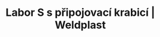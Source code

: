 ---
Link: "file:/Users/vinayakpatel/Downloads/www.weldplast.cz/labor-s-s-pripojovaci-krabici"
product_name: "LABOR S230 V / 800 , s připojovací krabicí, W, 3 m hadice"
product_id: "Obj. číslo:101.716"
title: "Labor S s připojovací krabicí | Weldplast"
product_desc: "Malá ale šikovná „lajsterka“ LABOR S najde uplatnění v mnoha oborech. Ideální pro svařování v těžko přístupných místech. Svařování bez námahy i pro malé ruce. Ovládání teploty potenciometrem Velmi malý a lehký přístroj Ideální pro bodové svařování a svařování drátem Přívod vzduchu dmychadlem ROBUST nebo MINOR nebo stlačeným vzduchem Ve spojení s dmychadlem MINOR vhodný i pro mobilní použití"
product_specs: "Značka konformity, Značka schválení, Třída ochrany II, NapětíV~230, PříkonW800 / 900, FrekvenceHz50 / 60, Max. teplota°C20 - 600, Rozměry (D x ø)mm180 (rukojeť Ø 40), Hmotnostkg0,15 (bez vzduchové hadice, bez kabelu), Druh certifikaceCCA"
product_downloads: "KATALOG DESKOVÝCH MATERIÁLŮ																								stáhnout																								, LABOR S - produktový list																								stáhnout																								, LABOR S - manuál																								stáhnout																								"
href: "https://www.weldplast.cz/files/katalog-deskovych-materialu-cz.pdf, https://www.weldplast.cz/files/katalog-deskovych-materialu-cz.pdf, https://www.weldplast.cz/files/labor-s-produktovy-list.pdf, https://www.weldplast.cz/files/labor-s-produktovy-list.pdf, https://www.weldplast.cz/files/labor-s-manual-cz.pdf, https://www.weldplast.cz/files/labor-s-manual-cz.pdf"
accessories: "Stojan odkládací pro LABOR STryska žehličková (ø 21,3 mm)žehlicí plocha 40 x 19 mmTryska rychlosvařovací (ø 8 mm)profil drátu ø 5 mm, zúžená, vyhnutáAdaptér (ø 21,3 mm)na M14, pro šroubovací tryskyTryska reflektorová děrovaná (ø 8 mm)10 x 12 mm, 90° zahnutáTryska reflektorová lžicová (ø 21,8 mm)25 x 30 mm, 90° zahnutáTryska žehličková (ø 21,3 mm)žehlicí plocha 15 x 25 mmTryska tubulární (ø 21,3 mm)ø 12 mm, 25 x 50 mm, 90° zahnutáTryska tubulární (ø 21,3 mm)ø 2,5 mm, 45 mm, 45° vyhnutáTryska tubulární (ø 21,3 mm)ø 7 mm, 40 mm, 20° vyhnutáTryska tubulární (ø 21,3 mm)ø 3 x 1.5 mm, 40 mm, 45° zahnutáTryska tubulární (ø 21,3 mm)ø 1,5 mm, 30 mm, 45° vyhnutáTryska tubulární (ø 21,3 mm)ø 2 mm, 40 mm, 45° vyhnutáTryska tubulární (ø 21,3 mm)ø 10 mm, 45 mm, přímáTryska základní (ø 21,3 mm)ø 5 mm, 41 mm, 15° vyhnutáTryska přeplátovací (ø 21,3 mm)20 x 2 mm, 30° vyhnutáTryska přeplátovací (ø 21,3 mm)15 x 2 mm, 15° vyhnutá, 30° zahnutáTryska rychlosvařovací (ø 8 mm)pro pásku 12 x 4,5 mmTryska rychlosvařovací (ø 8 mm)pro pásku 8 x 2 mmTryska stehovací (ø 8 mm)Tryska rychlosvařovací (ø 8 mm)profil drátu Δ 7 mmTryska rychlosvařovací (ø 8 mm)profil drátu Δ 5,7 mmTryska rychlosvařovací (ø 8 mm)profil drátu ø 5 mmTryska rychlosvařovací (ø 8 mm)profil drátu ø 4 mmTryska rychlosvařovací (ø 8 mm)profil drátu ø 3 mmTryska reflektorová děrovaná (ø 8 mm)ø 13 mm, 75° zahnutáTryska tubulární (ø 21,3 mm)ø 21,3 mm, 33 x 45 mm, 90° zahnutáTryska tubulární (ø 21,3 mm)ø 4 mm, 45 mm, přímáTryska tubulární (ø 21,3 mm)ø 8 mm, 30 mm, přímáTryska tubulární (ø 21,3 mm)ø 3 x 1.5 mm, 30 mm, oválná, přímáTryska základní (ø 21,3 mm)ø 5 mm, 150 mm, přímáTryska základní (ø 21,3 mm)ø 5 mm, 45 mm, přímáTryska přeplátovací (ø 21,3 mm)20 x 2 mm, přímá, 55 mm dlouháTryska přeplátovací (ø 21,3 mm)20 x 2 mm, 75° vyhnutáTryska přeplátovací (ø 21,3 mm)10 x 2 mm, 15° vyhnutá, 30° zahnutáTryska štěrbinová (ø 21,3 mm)40 x 5 mm, plocháTryska štěrbinová (ø 21,3 mm)50 x 8 mm, přímáTryska rychlosvařovací (ø 8 mm)profil drátu ø 5 mm, zúženáTryska rychlosvařovací (ø 8 mm)profil drátu ø 3 mm, zúženáTryska rychlosvařovací (ø 8 mm)profil drátu ø 3 mm, zúženáTryska štěrbinová (ø 21,3 mm)25 x 1 mm, přímáTryska štěrbinová (ø 21,3 mm)30 x 1 mm, přímáTryska štěrbinová (ø 21,3 mm)80 x 1 mm, přímá, WELDING PEN R230 V / 1000 WWELDING PEN S230V / 1000W, šroubovací, s eurozástrčkou"
similar_products: "WELDING PEN R230 V / 1000 WWELDING PEN S230V / 1000W, šroubovací, s eurozástrčkou"
---
